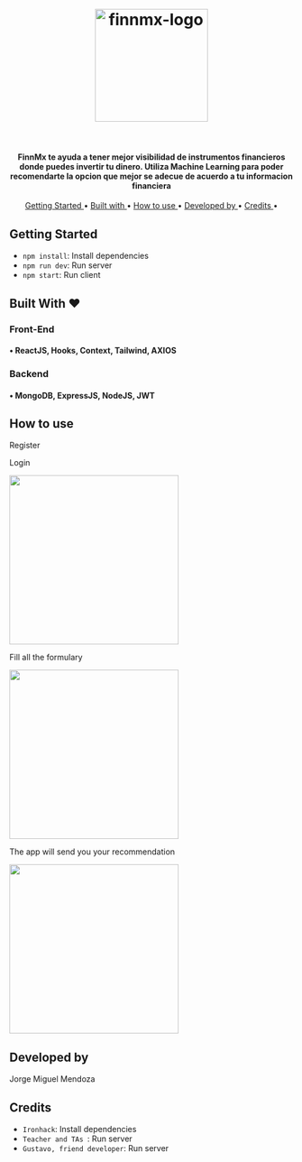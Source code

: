 
<h1 align="center">
  <br>
  <a href="https://competent-agnesi-9c644c.netlify.app/"><img src="https://res.cloudinary.com/dgg70srom/image/upload/v1587769562/logo_rauo61.png" alt="finnmx-logo" width="200"></a>
  <br>
  

  <br>
</h1>

<h4 align="center">FinnMx te ayuda a tener mejor visibilidad de instrumentos financieros donde puedes invertir tu dinero. Utiliza Machine Learning para poder recomendarte la opcion que mejor se adecue de acuerdo a tu informacion financiera </h4>

<p align="center">
  <a href="#key-features"> Getting Started </a> •
  <a href="#technologies"> Built with </a> •
  <a href="#how-to-use"> How to use </a> •
  <a href="#credits"> Developed by </a> •
  <a href="#credits"> Credits </a> •

</p>

## Getting Started

- `npm install`: Install dependencies
- `npm run dev`: Run server
- `npm start`: Run client


## Built With ❤

### Front-End
#### • ReactJS, Hooks, Context, Tailwind, AXIOS

### Backend
#### • MongoDB, ExpressJS, NodeJS, JWT


## How to use

Register

Login

<img align="center" src="https://res.cloudinary.com/dgg70srom/image/upload/v1587771414/669906B1-CE3F-4987-A838-28AE95F73295_lq2ukq.png" alt="" width="300">

Fill all the formulary 

<img src="https://res.cloudinary.com/dgg70srom/image/upload/v1587771414/76F4058F-7A65-4CA8-8440-8ED6CCCE334B_i7wppg.png" alt="" width="300">

The app will send you your recommendation 

<img src="https://res.cloudinary.com/dgg70srom/image/upload/v1587771414/8DA30760-041E-43C2-95BF-BD0096BB8DA0_qo5bje.png" alt="" width="300">

## Developed by 

Jorge Miguel Mendoza

## Credits

- `Ironhack`: Install dependencies
- `Teacher and TAs `: Run server
- `Gustavo, friend developer`: Run server

